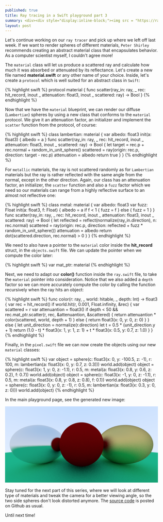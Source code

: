 ```yaml
---
published: true
title: Ray tracing in a Swift playground part 3
summary: <div><div style="display:inline-block;"><img src = "https://raw.githubusercontent.com/MetalKit/images/master/raytracing7.png" alt="Metal" height="80" width="160"></div><div style="display:inline-block; width:75%; padding-left:1.5em; color:grey; vertical-align:middle;">Creating an abstract material protocol that has a scatter function. Creating a lambertian and a metallic class that conform to the material protocol. Recursively computing color definition until a given depth is reached.</div></div>
layout: post
---
```

Let's continue working on our `ray tracer` and pick up where we left off last week. If we want to render spheres of different materials, `Peter Shirley` recommends creating an abstract material class that encapsulates behavior. As a computer scientist myself, I couldn't agree more! 

The `material` class will let us produce a scattered ray and calculate how much it was absorbed or attenuated by its reflectance. Let's create a new file named __material.swift__ or any other name of your choice. Inside, let's create a `protocol` which is well suited for an abstract class in `Swift`:

{% highlight swift %}
protocol material {
    func scatter(ray_in: ray, _ rec: hit_record, inout _ attenuation: float3, inout _ scattered: ray) -> Bool
}
{% endhighlight %}

Now that we have the `material` blueprint, we can render our diffuse (`Lambertian`) spheres by using a new class that conforms to the `material` protocol. We give it an attenuation factor, an initializer and implement the `scatter` function from the protocol, of course:

{% highlight swift %}
class lambertian: material {
    var albedo: float3
    init(a: float3) {
        albedo = a
    }
    func scatter(ray_in: ray, _ rec: hit_record, inout _ attenuation: float3, inout _ scattered: ray) -> Bool {
        let target = rec.p + rec.normal + random_in_unit_sphere()
        scattered = ray(origin: rec.p, direction: target - rec.p)
        attenuation = albedo
        return true
    }
}
{% endhighlight %}

For `metallic` materials, the ray is not scattered randomly as for `Lambertian` materials but the ray is rather reflected with the same angle from the normal, except in the other direction. Again, our class has an attenuation factor, an initializer, the `scatter` function and also a `fuzz` factor which we need so our materials can range from a highly reflective surface to an almost not reflective one:

{% highlight swift %}
class metal: material {
    var albedo: float3
    var fuzz: Float
    init(a: float3, f: Float) {
        albedo = a
        if f < 1 {
            fuzz = f
        } else {
            fuzz = 1
        }
    }
    func scatter(ray_in: ray, _ rec: hit_record, inout _ attenuation: float3, inout _ scattered: ray) -> Bool {
        let reflected = reflect(normalize(ray_in.direction), n: rec.normal)
        scattered = ray(origin: rec.p, direction: reflected + fuzz * random_in_unit_sphere())
        attenuation = albedo
        return dot(scattered.direction, rec.normal) > 0
    }
}
{% endhighlight %}

We need to also have a pointer to the `material` color inside the __hit_record__ struct, in the `objects.swift` file. We can update the pointer when we compute the color later:

{% highlight swift %}
var mat_ptr: material
{% endhighlight %}

Next, we need to adapt our __color()__ function inside the `ray.swift` file, to take the `material` pointer into consideration. Notice that we also added a `depth` factor so we can more accurately compute the color by calling the function recursively when the ray hits an object:

{% highlight swift %}
func color(r: ray, _ world: hitable, _ depth: Int) -> float3 {
    var rec = hit_record()
    if world.hit(r, 0.001, Float.infinity, &rec) {
        var scattered = r
        var attenuantion = float3()
        if depth < 50 && rec.mat_ptr.scatter(r, rec, &attenuantion, &scattered) {
            return attenuantion * color(scattered, world, depth + 1)
        } else {
            return float3(x: 0, y: 0, z: 0)
        }
    } else {
        let unit_direction = normalize(r.direction)
        let t = 0.5 * (unit_direction.y + 1)
        return (1.0 - t) * float3(x: 1, y: 1, z: 1) + t * float3(x: 0.5, y: 0.7, z: 1.0)
    }
}
{% endhighlight %}

Finally, in the `pixel.swift` file we can now create the objects using our new `material` classes:

{% highlight swift %}
var object = sphere(c: float3(x: 0, y: -100.5, z: -1), r: 100, m: lambertian(a: float3(x: 0, y: 0.7, z: 0.3)))
world.add(object)
object = sphere(c: float3(x: 1, y: 0, z: -1.1), r: 0.5, m: metal(a: float3(x: 0.8, y: 0.6, z: 0.2), f: 0.7))
world.add(object)
object = sphere(c: float3(x: -1, y: 0, z: -1.1), r: 0.5, m: metal(a: float3(x: 0.8, y: 0.8, z: 0.8), f: 0.1))
world.add(object)
object = sphere(c: float3(x: 0, y: 0, z: -1), r: 0.5, m: lambertian(a: float3(x: 0.3, y: 0, z: 0)))
world.add(object)
{% endhighlight %}

In the main playground page, see the generated new image:

![alt text](https://github.com/metalkit/images/raw/master/raytracing7.png "Raytracing 7")

Stay tuned for the next part of this series, where we will look at different type of materials and tweak the camera for a better viewing angle, so the two side spheres don't look distorted anymore. The [source code](https://github.com/MetalKit/raytracing) is posted on Github as usual.

Until next time!
